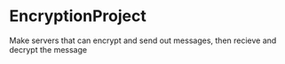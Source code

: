 # EncryptionProject
Make servers that can encrypt and send out messages, then recieve and decrypt the message
